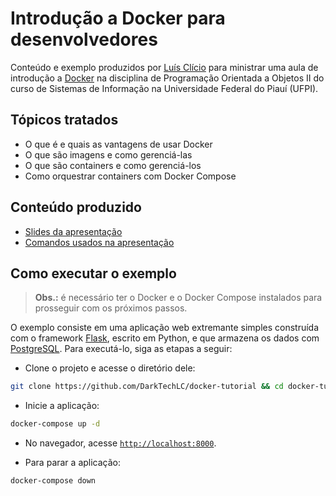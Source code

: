 # Introdução a Docker para desenvolvedores

Conteúdo e exemplo produzidos por [Luís Clício](https://github.com/DarkTechLC)
para ministrar uma aula de introdução a [Docker](https://docs.docker.com/get-started/overview/)
na disciplina de Programação Orientada a Objetos II do curso de Sistemas de
Informação na Universidade Federal do Piauí (UFPI).

## Tópicos tratados

- O que é e quais as vantagens de usar Docker
- O que são imagens e como gerenciá-las
- O que são containers e como gerenciá-los
- Como orquestrar containers com Docker Compose

## Conteúdo produzido

- [Slides da apresentação](presentation/docker-slides.pdf)
- [Comandos usados na apresentação](presentation/docker-commands.md)

## Como executar o exemplo

> **Obs.:** é necessário ter o Docker e o Docker Compose instalados para prosseguir com os próximos passos.

O exemplo consiste em uma aplicação web extremante simples construída com o
framework [Flask](https://flask.palletsprojects.com/en/2.2.x/), escrito em Python,
e que armazena os dados com [PostgreSQL](https://www.postgresql.org). Para
executá-lo, siga as etapas a seguir:

- Clone o projeto e acesse o diretório dele:

```sh
git clone https://github.com/DarkTechLC/docker-tutorial && cd docker-tutorial
```

- Inicie a aplicação:

```sh
docker-compose up -d
```

- No navegador, acesse [`http://localhost:8000`](http://localhost:8000).

- Para parar a aplicação:

```sh
docker-compose down
```
